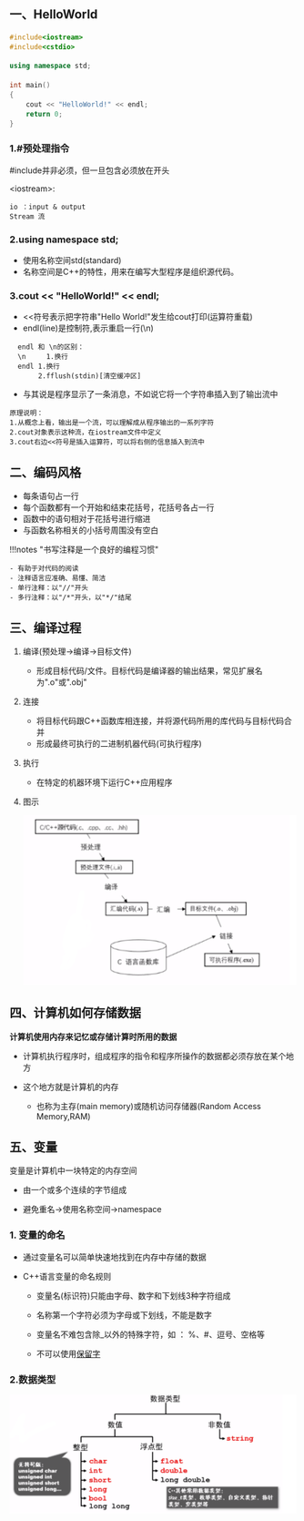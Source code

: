 
## 一、HelloWorld

```c++
#include<iostream>
#include<cstdio>

using namespace std;

int main()
{
	cout << "HelloWorld!" << endl;
	return 0;
}
```

### 1.#预处理指令

\#include并非必须，但一旦包含必须放在开头

\<iostream\>:
```text
io ：input & output
Stream 流
```

### 2.using namespace std;

- 使用名称空间std(standard)
- 名称空间是C++的特性，用来在编写大型程序是组织源代码。

### 3.cout << "HelloWorld!" << endl;

- <<符号表示把字符串"Hello World!"发生给cout打印(运算符重载)
- endl(line)是控制符,表示重启一行(\n)

```text
  endl 和 \n的区别：
  \n     1.换行
  endl 1.换行
  	   2.fflush(stdin)[清空缓冲区]
```

- 与其说是程序显示了一条消息，不如说它将一个字符串插入到了输出流中

```
原理说明：
1.从概念上看，输出是一个流，可以理解成从程序输出的一系列字符
2.cout对象表示这种流，在iostream文件中定义
3.cout右边<<符号是插入运算符，可以将右侧的信息插入到流中
```

## 二、编码风格

- 每条语句占一行
- 每个函数都有一个开始和结束花括号，花括号各占一行
- 函数中的语句相对于花括号进行缩进
- 与函数名称相关的小括号周围没有空白

!!!notes  "书写注释是一个良好的编程习惯"
    
    - 有助于对代码的阅读
    - 注释语言应准确、易懂、简洁
    - 单行注释：以"//"开头
    - 多行注释：以"/*"开头，以"*/"结尾
    
## 三、编译过程

1. 编译(预处理->编译->目标文件)
    
    - 形成目标代码/文件。目标代码是编译器的输出结果，常见扩展名为".o"或".obj"

2. 连接
    
    - 将目标代码跟C++函数库相连接，并将源代码所用的库代码与目标代码合并
    - 形成最终可执行的二进制机器代码(可执行程序)

3. 执行

    - 在特定的机器环境下运行C++应用程序
 
4. 图示

    ![imag](https://raw.githubusercontent.com/Alikas0/files/master/img/20190730132639.png)


## 四、计算机如何存储数据

**计算机使用内存来记忆或存储计算时所用的数据**
    
   - 计算机执行程序时，组成程序的指令和程序所操作的数据都必须存放在某个地方
    
   - 这个地方就是计算机的内存
   
     - 也称为主存(main memory)或随机访问存储器(Random Access Memory,RAM)

## 五、变量

变量是计算机中一块特定的内存空间

- 由一个或多个连续的字节组成

- 避免重名->使用名称空间->namespace

### 1. 变量的命名

- 通过变量名可以简单快速地找到在内存中存储的数据

- C++语言变量的命名规则

    - 变量名(标识符)只能由字母、数字和下划线3种字符组成
    
    - 名称第一个字符必须为字母或下划线，不能是数字
    
    - 变量名不难包含除_以外的特殊字符，如 ： %、#、逗号、空格等
    
    - 不可以使用[保留字](https://alikas.cf/notes/cpp/keyname/)

### 2.数据类型

![](https://raw.githubusercontent.com/Alikas0/files/master/img/20190730143642.png)
